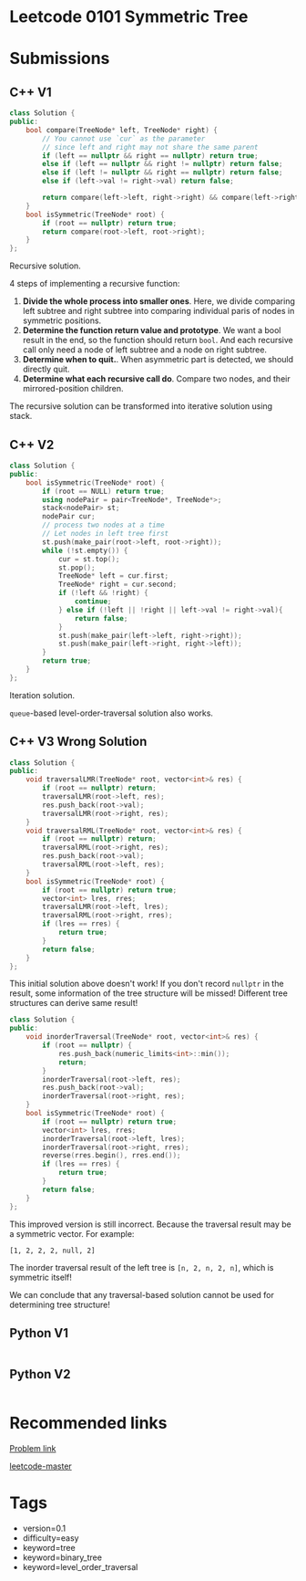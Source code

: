 # Leetcode 0101 Symmetric Tree

# Submissions

## C++ V1

```C++
class Solution {
public:
    bool compare(TreeNode* left, TreeNode* right) {
        // You cannot use `cur` as the parameter
        // since left and right may not share the same parent
        if (left == nullptr && right == nullptr) return true;
        else if (left == nullptr && right != nullptr) return false;
        else if (left != nullptr && right == nullptr) return false;
        else if (left->val != right->val) return false;

        return compare(left->left, right->right) && compare(left->right, right->left);
    }
    bool isSymmetric(TreeNode* root) {
        if (root == nullptr) return true;
        return compare(root->left, root->right);
    }
};
```

Recursive solution.

4 steps of implementing a recursive function:

1. **Divide the whole process into smaller ones**. Here, we divide comparing left subtree and right subtree into comparing individual paris of nodes in symmetric positions.
2. **Determine the function return value and prototype**. We want a bool result in the end, so the function should return `bool`. And each recursive call only need a node of left subtree and a node on right subtree.
3. **Determine when to quit.**. When asymmetric part is detected, we should directly quit.
4. **Determine what each recursive call do**. Compare two nodes, and their mirrored-position children.

The recursive solution can be transformed into iterative solution using stack.

## C++ V2

```C++
class Solution {
public:
    bool isSymmetric(TreeNode* root) {
        if (root == NULL) return true;
        using nodePair = pair<TreeNode*, TreeNode*>;
        stack<nodePair> st; 
        nodePair cur;
        // process two nodes at a time
        // Let nodes in left tree first
        st.push(make_pair(root->left, root->right));
        while (!st.empty()) {
            cur = st.top();
            st.pop();
            TreeNode* left = cur.first;
            TreeNode* right = cur.second;
            if (!left && !right) {
                continue;
            } else if (!left || !right || left->val != right->val){
                return false;
            }
            st.push(make_pair(left->left, right->right));
            st.push(make_pair(left->right, right->left));
        }
        return true;
    }
};
```

Iteration solution.

`queue`-based level-order-traversal solution also works.

## C++ V3 Wrong Solution

```C++
class Solution {
public:
    void traversalLMR(TreeNode* root, vector<int>& res) {
        if (root == nullptr) return;
        traversalLMR(root->left, res);
        res.push_back(root->val);
        traversalLMR(root->right, res);
    }
    void traversalRML(TreeNode* root, vector<int>& res) {
        if (root == nullptr) return;
        traversalRML(root->right, res);
        res.push_back(root->val);
        traversalRML(root->left, res);
    }
    bool isSymmetric(TreeNode* root) {
        if (root == nullptr) return true;
        vector<int> lres, rres;
        traversalLMR(root->left, lres);
        traversalRML(root->right, rres);
        if (lres == rres) {
            return true;
        }
        return false;
    }
};
```

This initial solution above doesn't work! If you don't record `nullptr` in the result, some information of the tree structure will be missed! Different tree structures can derive same result!


```C++
class Solution {
public:
    void inorderTraversal(TreeNode* root, vector<int>& res) {
        if (root == nullptr) {
            res.push_back(numeric_limits<int>::min());
            return;
        }
        inorderTraversal(root->left, res);
        res.push_back(root->val);
        inorderTraversal(root->right, res);
    }
    bool isSymmetric(TreeNode* root) {
        if (root == nullptr) return true;
        vector<int> lres, rres;
        inorderTraversal(root->left, lres);
        inorderTraversal(root->right, rres);
        reverse(rres.begin(), rres.end());
        if (lres == rres) {
            return true;
        }
        return false;
    }
};
```

This improved version is still incorrect. Because the traversal result may be a symmetric vector. For example:

```
[1, 2, 2, 2, null, 2]
```

The inorder traversal result of the left tree is `[n, 2, n, 2, n]`, which is symmetric itself!

We can conclude that any traversal-based solution cannot be used for determining tree structure!

## Python V1

```python
```



## Python V2

```python

```


# Recommended links

[Problem link](https://leetcode.com/problems/symmetric-tree/description/)

[leetcode-master](https://github.com/youngyangyang04/leetcode-master/blob/master/problems/0101.%E5%AF%B9%E7%A7%B0%E4%BA%8C%E5%8F%89%E6%A0%91.md)


# Tags

- version=0.1
- difficulty=easy
- keyword=tree
- keyword=binary_tree
- keyword=level_order_traversal